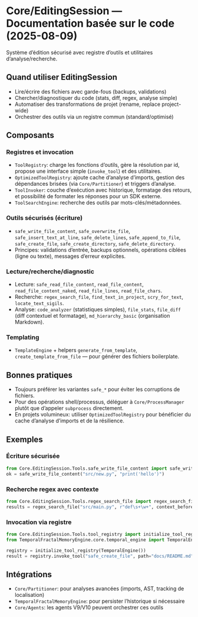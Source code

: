 # Core/EditingSession — Documentation basée sur le code (2025-08-09)

Système d’édition sécurisé avec registre d’outils et utilitaires d’analyse/recherche.

## Quand utiliser EditingSession
- Lire/écrire des fichiers avec garde-fous (backups, validations)
- Chercher/diagnostiquer du code (stats, diff, regex, analyse simple)
- Automatiser des transformations de projet (rename, replace project-wide)
- Orchestrer des outils via un registre commun (standard/optimisé)

## Composants

### Registres et invocation
- `ToolRegistry`: charge les fonctions d’outils, gère la résolution par id, propose une interface simple (`invoke_tool`) et des utilitaires.
- `OptimizedToolRegistry`: ajoute cache d’analyse d’imports, gestion des dépendances brisées (via `Core/Partitioner`) et triggers d’analyse.
- `ToolInvoker`: couche d’exécution avec historique, formatage des retours, et possibilité de formater les réponses pour un SDK externe.
- `ToolSearchEngine`: recherche des outils par mots-clés/métadonnées.

### Outils sécurisés (écriture)
- `safe_write_file_content`, `safe_overwrite_file`, `safe_insert_text_at_line`, `safe_delete_lines`, `safe_append_to_file`, `safe_create_file`, `safe_create_directory`, `safe_delete_directory`.
- Principes: validations d’entrée, backups optionnels, opérations ciblées (ligne ou texte), messages d’erreur explicites.

### Lecture/recherche/diagnostic
- Lecture: `safe_read_file_content`, `read_file_content`, `read_file_content_naked`, `read_file_lines`, `read_file_chars`.
- Recherche: `regex_search_file`, `find_text_in_project`, `scry_for_text`, `locate_text_sigils`.
- Analyse: `code_analyzer` (statistiques simples), `file_stats`, `file_diff` (diff contextuel et formatage), `md_hierarchy_basic` (organisation Markdown).

### Templating
- `TemplateEngine` + helpers `generate_from_template`, `create_template_from_file` — pour générer des fichiers boilerplate.

## Bonnes pratiques
- Toujours préférer les variantes `safe_*` pour éviter les corruptions de fichiers.
- Pour des opérations shell/processus, déléguer à `Core/ProcessManager` plutôt que d’appeler `subprocess` directement.
- En projets volumineux: utiliser `OptimizedToolRegistry` pour bénéficier du cache d’analyse d’imports et de la résilience.

## Exemples

### Écriture sécurisée
```python
from Core.EditingSession.Tools.safe_write_file_content import safe_write_file_content
ok = safe_write_file_content("src/new.py", "print('hello')")
```

### Recherche regex avec contexte
```python
from Core.EditingSession.Tools.regex_search_file import regex_search_file
results = regex_search_file("src/main.py", r"def\s+\w+", context_before=2, context_after=2)
```

### Invocation via registre
```python
from Core.EditingSession.Tools.tool_registry import initialize_tool_registry
from TemporalFractalMemoryEngine.core.temporal_engine import TemporalEngine

registry = initialize_tool_registry(TemporalEngine())
result = registry.invoke_tool("safe_create_file", path="docs/README.md")
```

## Intégrations
- `Core/Partitioner`: pour analyses avancées (imports, AST, tracking de localisation)
- `TemporalFractalMemoryEngine`: pour persister l’historique si nécessaire
- `Core/Agents`: les agents V9/V10 peuvent orchestrer ces outils
